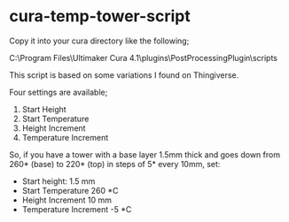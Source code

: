 # cura-temp-tower-script

Copy it into your cura directory like the following;

C:\Program Files\Ultimaker Cura 4.1\plugins\PostProcessingPlugin\scripts

This script is based on some variations I found on Thingiverse.

Four settings are available;

1. Start Height
2. Start Temperature
3. Height Increment
4. Temperature Increment

So, if you have a tower with a base layer 1.5mm thick and goes down from 260* (base) to 220* (top) in steps of 5* every 10mm, set:

* Start height: 1.5 mm
* Start Temperature 260 *C
* Height Increment 10 mm
* Temperature Increment -5 *C

